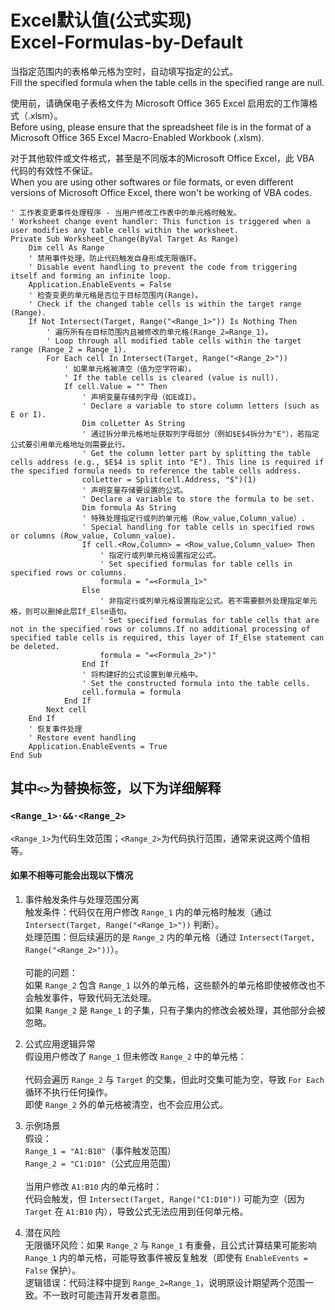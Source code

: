 # Excel默认值(公式实现)<br>Excel-Formulas-by-Default

当指定范围内的表格单元格为空时，自动填写指定的公式。  
Fill the specified formula when the table cells in the specified range are null.

使用前，请确保电子表格文件为 Microsoft Office 365 Excel 启用宏的工作簿格式（.xlsm）。  
Before using, please ensure that the spreadsheet file is in the format of a Microsoft Office 365 Excel Macro-Enabled Workbook (.xlsm).

对于其他软件或文件格式，甚至是不同版本的Microsoft Office Excel，此 VBA 代码的有效性不保证。  
When you are using other softwares or file formats, or even different versions of Microsoft Office Excel, there won't be working of VBA codes.

```
' 工作表变更事件处理程序 - 当用户修改工作表中的单元格时触发。
' Worksheet change event handler: This function is triggered when a user modifies any table cells within the worksheet.
Private Sub Worksheet_Change(ByVal Target As Range)
    Dim cell As Range
    ' 禁用事件处理，防止代码触发自身形成无限循环。
    ' Disable event handling to prevent the code from triggering itself and forming an infinite loop.
    Application.EnableEvents = False
    ' 检查变更的单元格是否位于目标范围内(Range)。
    ' Check if the changed table cells is within the target range (Range).
    If Not Intersect(Target, Range("<Range_1>")) Is Nothing Then
        ' 遍历所有在目标范围内且被修改的单元格(Range_2=Range_1)。
        ' Loop through all modified table cells within the target range (Range_2 = Range_1).
        For Each cell In Intersect(Target, Range("<Range_2>"))
            ' 如果单元格被清空（值为空字符串）。
            ' If the table cells is cleared (value is null).
            If cell.Value = "" Then
                ' 声明变量存储列字母（如E或I）。
                ' Declare a variable to store column letters (such as E or I).
                Dim colLetter As String
                ' 通过拆分单元格地址获取列字母部分（例如$E$4拆分为"E"），若指定公式要引用单元格地址则需要此行。
                ' Get the column letter part by splitting the table cells address (e.g., $E$4 is split into "E"). This line is required if the specified formula needs to reference the table cells address.
                colLetter = Split(cell.Address, "$")(1)
                ' 声明变量存储要设置的公式。
                ' Declare a variable to store the formula to be set.
                Dim formula As String
                ' 特殊处理指定行或列的单元格（Row_value,Column_value）.
                ' Special handling for table cells in specified rows or columns (Row_value, Column_value).
                If cell.<Row,Column> = <Row_value,Column_value> Then
                    ' 指定行或列单元格设置指定公式。
                    ' Set specified formulas for table cells in specified rows or columns.
                    formula = "=<Formula_1>"
                Else
                    ' 非指定行或列单元格设置指定公式。若不需要额外处理指定单元格，则可以删掉此层If_Else语句。
                    ' Set specified formulas for table cells that are not in the specified rows or columns.If no additional processing of specified table cells is required, this layer of If_Else statement can be deleted.
                    formula = "=<Formula_2>")"
                End If
                ' 将构建好的公式设置到单元格中。
                ' Set the constructed formula into the table cells.
                cell.formula = formula
            End If
        Next cell
    End If
    ' 恢复事件处理
    ' Restore event handling
    Application.EnableEvents = True
End Sub
``` 

## 其中`<>`为替换标签，以下为详细解释  
### `<Range_1>·&&·<Range_2>`
`<Range_1>`为代码生效范围；`<Range_2>`为代码执行范围，通常来说这两个值相等。

#### 如果不相等可能会出现以下情况

1. 事件触发条件与处理范围分离  
触发条件：代码仅在用户修改 `Range_1` 内的单元格时触发（通过 `Intersect(Target, Range("<Range_1>"))` 判断）。  
处理范围：但后续遍历的是 `Range_2` 内的单元格（通过 `Intersect(Target, Range("<Range_2>"))`）。  
<br>可能的问题：  
如果 `Range_2` 包含 `Range_1` 以外的单元格，这些额外的单元格即使被修改也不会触发事件，导致代码无法处理。  
如果 `Range_2` 是 `Range_1` 的子集，只有子集内的修改会被处理，其他部分会被忽略。  

2. 公式应用逻辑异常  
假设用户修改了 `Range_1` 但未修改 `Range_2` 中的单元格：  
<br>代码会遍历 `Range_2` 与 `Target` 的交集，但此时交集可能为空，导致 `For Each` 循环不执行任何操作。  
即使 `Range_2` 外的单元格被清空，也不会应用公式。

3. 示例场景  
假设：  
`Range_1 = "A1:B10"`（事件触发范围）  
`Range_2 = "C1:D10"`（公式应用范围）  
<br>当用户修改 `A1:B10` 内的单元格时：  
代码会触发，但 `Intersect(Target, Range("C1:D10"))` 可能为空（因为 `Target` 在 `A1:B10` 内），导致公式无法应用到任何单元格。

4. 潜在风险  
无限循环风险：如果 `Range_2` 与 `Range_1` 有重叠，且公式计算结果可能影响 `Range_1` 内的单元格，可能导致事件被反复触发（即使有 `EnableEvents = False` 保护）。  
逻辑错误：代码注释中提到 `Range_2=Range_1`，说明原设计期望两个范围一致。不一致时可能违背开发者意图。  
